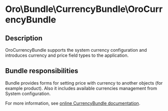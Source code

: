 # Oro\Bundle\CurrencyBundle\OroCurrencyBundle

## Description

OroCurrencyBundle supports the system currency configuration and introduces currency and price field types to the application.

## Bundle responsibilities

Bundle provides forms for setting price with currency to another objects (for example product).
Also it includes available currencies management from System configuration.

For more information, see [online CurrencyBundle documentation](https://doc.oroinc.com/backend/bundles/platform/CurrencyBundle/).